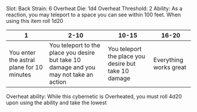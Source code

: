 Slot: Back
Strain: 6
Overheat Die: 1d4
Overheat Threshold: 2
Ability: As a reaction, you may teleport to a space you can see within 100 feet. When using this item roll 1d20

| 1                                         | 2-10                                                                                   | 10-15                                                | 16-20                  |
| ----------------------------------------- | -------------------------------------------------------------------------------------- | ---------------------------------------------------- | ---------------------- |
| You enter the astral plane for 10 minutes | You teleport to the place you desire but take 10 damage and you may not take an action | You teleport the place you desire but take 10 damage | Everything works great |

Overheat ability: While this cybernetic is Overheated, you must roll 4d20 upon using the ability and take the lowest